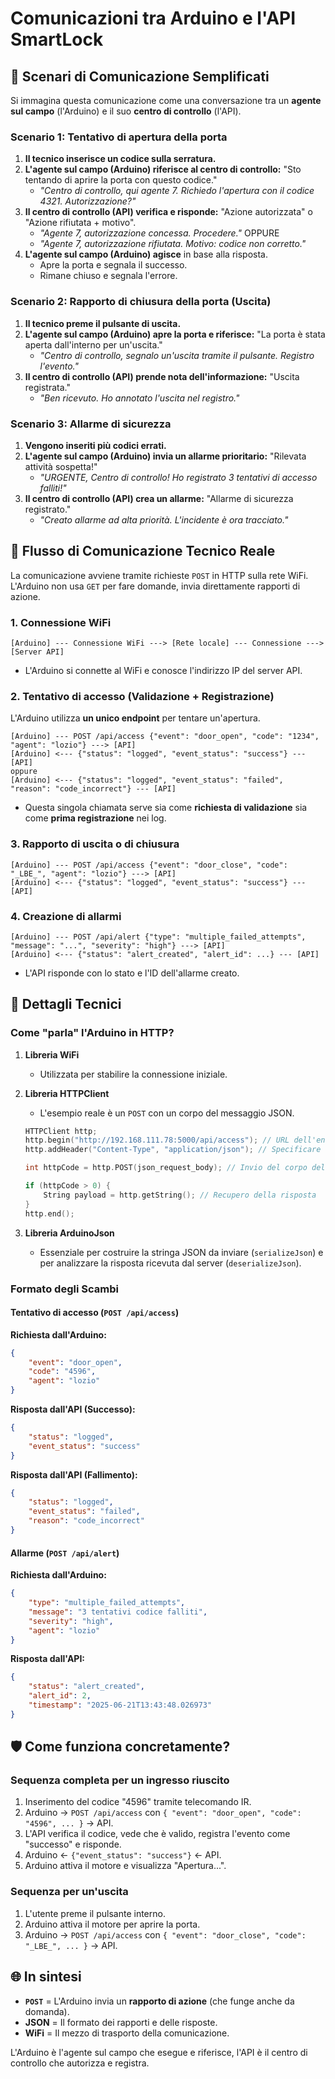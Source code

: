 

# Comunicazioni tra Arduino e l'API SmartLock

## 📱 Scenari di Comunicazione Semplificati

Si immagina questa comunicazione come una conversazione tra un **agente sul campo** (l'Arduino) e il suo **centro di controllo** (l'API).

### Scenario 1: Tentativo di apertura della porta

1.  **Il tecnico inserisce un codice sulla serratura.**
2.  **L'agente sul campo (Arduino) riferisce al centro di controllo:** "Sto tentando di aprire la porta con questo codice."
    - *"Centro di controllo, qui agente 7. Richiedo l'apertura con il codice 4321. Autorizzazione?"*
3.  **Il centro di controllo (API) verifica e risponde:** "Azione autorizzata" o "Azione rifiutata + motivo".
    - *"Agente 7, autorizzazione concessa. Procedere."* OPPURE
    - *"Agente 7, autorizzazione rifiutata. Motivo: codice non corretto."*
4.  **L'agente sul campo (Arduino) agisce** in base alla risposta.
    - Apre la porta e segnala il successo.
    - Rimane chiuso e segnala l'errore.

### Scenario 2: Rapporto di chiusura della porta (Uscita)

1.  **Il tecnico preme il pulsante di uscita.**
2.  **L'agente sul campo (Arduino) apre la porta e riferisce:** "La porta è stata aperta dall'interno per un'uscita."
    - *"Centro di controllo, segnalo un'uscita tramite il pulsante. Registro l'evento."*
3.  **Il centro di controllo (API) prende nota dell'informazione:** "Uscita registrata."
    - *"Ben ricevuto. Ho annotato l'uscita nel registro."*

### Scenario 3: Allarme di sicurezza

1.  **Vengono inseriti più codici errati.**
2.  **L'agente sul campo (Arduino) invia un allarme prioritario:** "Rilevata attività sospetta\!"
    - *"URGENTE, Centro di controllo\! Ho registrato 3 tentativi di accesso falliti\!"*
3.  **Il centro di controllo (API) crea un allarme:** "Allarme di sicurezza registrato."
    - *"Creato allarme ad alta priorità. L'incidente è ora tracciato."*

## 🔄 Flusso di Comunicazione Tecnico Reale

La comunicazione avviene tramite richieste `POST` in HTTP sulla rete WiFi. L'Arduino non usa `GET` per fare domande, invia direttamente rapporti di azione.

### 1\. Connessione WiFi

```
[Arduino] --- Connessione WiFi ---> [Rete locale] --- Connessione ---> [Server API]
```

- L'Arduino si connette al WiFi e conosce l'indirizzo IP del server API.

### 2\. Tentativo di accesso (Validazione + Registrazione)

L'Arduino utilizza **un unico endpoint** per tentare un'apertura.

```
[Arduino] --- POST /api/access {"event": "door_open", "code": "1234", "agent": "lozio"} ---> [API] 
[Arduino] <--- {"status": "logged", "event_status": "success"} --- [API]
oppure
[Arduino] <--- {"status": "logged", "event_status": "failed", "reason": "code_incorrect"} --- [API]
```

- Questa singola chiamata serve sia come **richiesta di validazione** sia come **prima registrazione** nei log.

### 3\. Rapporto di uscita o di chiusura

```
[Arduino] --- POST /api/access {"event": "door_close", "code": "_LBE_", "agent": "lozio"} ---> [API]
[Arduino] <--- {"status": "logged", "event_status": "success"} --- [API]
```

### 4\. Creazione di allarmi

```
[Arduino] --- POST /api/alert {"type": "multiple_failed_attempts", "message": "...", "severity": "high"} ---> [API]
[Arduino] <--- {"status": "alert_created", "alert_id": ...} --- [API]
```

- L'API risponde con lo stato e l'ID dell'allarme creato.

## 🔌 Dettagli Tecnici

### Come "parla" l'Arduino in HTTP?

1.  **Libreria WiFi**

    - Utilizzata per stabilire la connessione iniziale.

2.  **Libreria HTTPClient**

    - L'esempio reale è un `POST` con un corpo del messaggio JSON.

    <!-- end list -->

    ```cpp
    HTTPClient http;
    http.begin("http://192.168.111.78:5000/api/access"); // URL dell'endpoint
    http.addHeader("Content-Type", "application/json"); // Specificare che si invia JSON

    int httpCode = http.POST(json_request_body); // Invio del corpo della richiesta JSON

    if (httpCode > 0) {
        String payload = http.getString(); // Recupero della risposta
    }
    http.end();
    ```

3.  **Libreria ArduinoJson**

    - Essenziale per costruire la stringa JSON da inviare (`serializeJson`) e per analizzare la risposta ricevuta dal server (`deserializeJson`).

### Formato degli Scambi

#### Tentativo di accesso (`POST /api/access`)

**Richiesta dall'Arduino:**

```json
{
    "event": "door_open",
    "code": "4596",
    "agent": "lozio"
}
```

**Risposta dall'API (Successo):**

```json
{
    "status": "logged",
    "event_status": "success"
}
```

**Risposta dall'API (Fallimento):**

```json
{
    "status": "logged",
    "event_status": "failed",
    "reason": "code_incorrect"
}
```

#### Allarme (`POST /api/alert`)

**Richiesta dall'Arduino:**

```json
{
    "type": "multiple_failed_attempts",
    "message": "3 tentativi codice falliti",
    "severity": "high",
    "agent": "lozio"
}
```

**Risposta dall'API:**

```json
{
    "status": "alert_created",
    "alert_id": 2,
    "timestamp": "2025-06-21T13:43:48.026973"
}
```

## 🛡️ Come funziona concretamente?

### Sequenza completa per un ingresso riuscito

1.  Inserimento del codice "4596" tramite telecomando IR.
2.  Arduino → `POST /api/access` con `{ "event": "door_open", "code": "4596", ... }` → API.
3.  L'API verifica il codice, vede che è valido, registra l'evento come "successo" e risponde.
4.  Arduino ← `{"event_status": "success"}` ← API.
5.  Arduino attiva il motore e visualizza "Apertura...".

### Sequenza per un'uscita

1.  L'utente preme il pulsante interno.
2.  Arduino attiva il motore per aprire la porta.
3.  Arduino → `POST /api/access` con `{ "event": "door_close", "code": "_LBE_", ... }` → API.

## 🌐 In sintesi

- **`POST`** = L'Arduino invia un **rapporto di azione** (che funge anche da domanda).
- **JSON** = Il formato dei rapporti e delle risposte.
- **WiFi** = Il mezzo di trasporto della comunicazione.

L'Arduino è l'agente sul campo che esegue e riferisce, l'API è il centro di controllo che autorizza e registra.
